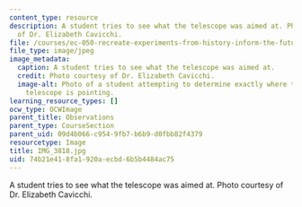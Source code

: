 ```yaml
---
content_type: resource
description: A student tries to see what the telescope was aimed at. Photo courtesy
  of Dr. Elizabeth Cavicchi.
file: /courses/ec-050-recreate-experiments-from-history-inform-the-future-from-the-past-galileo-january-iap-2010/74b21e418fa1920aecbd6b5b4484ac75_IMG_3818.jpg
file_type: image/jpeg
image_metadata:
  caption: A student tries to see what the telescope was aimed at.
  credit: Photo courtesy of Dr. Elizabeth Cavicchi.
  image-alt: Photo of a student attempting to determine exactly where the historical
    telescope is pointing.
learning_resource_types: []
ocw_type: OCWImage
parent_title: Observations
parent_type: CourseSection
parent_uid: 09d4b066-c954-9fb7-b6b9-d0fbb82f4379
resourcetype: Image
title: IMG_3818.jpg
uid: 74b21e41-8fa1-920a-ecbd-6b5b4484ac75
---
```

A student tries to see what the telescope was aimed at. Photo courtesy of Dr. Elizabeth Cavicchi.

